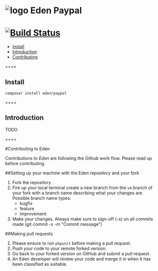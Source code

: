 ![logo](http://eden.openovate.com/assets/images/cloud-social.png) Eden Paypal
====
[![Build Status](https://api.travis-ci.org/Eden-PHP/Oauth.png)](https://travis-ci.org/Eden-PHP/Paypal)
====

- [Install](#install)
- [Introduction](#intro)
- [Contributing](#contributing)

====

<a name="install"></a>
## Install

`composer install eden/paypal`

====

<a name="intro"></a>
## Introduction

TODO

====

<a name="contributing"></a>
#Contributing to Eden

Contributions to *Eden* are following the Github work flow. Please read up before contributing.

##Setting up your machine with the Eden repository and your fork

1. Fork the repository
2. Fire up your local terminal create a new branch from the `v4` branch of your 
fork with a branch name describing what your changes are. 
 Possible branch name types:
    - bugfix
    - feature
    - improvement
3. Make your changes. Always make sure to sign-off (-s) on all commits made (git commit -s -m "Commit message")

##Making pull requests

1. Please ensure to run `phpunit` before making a pull request.
2. Push your code to your remote forked version.
3. Go back to your forked version on GitHub and submit a pull request.
4. An Eden developer will review your code and merge it in when it has been classified as suitable.